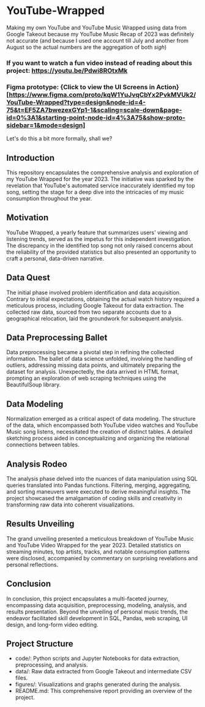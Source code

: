 # YouTube-Wrapped
Making my own YouTube and YouTube Music Wrapped using data from Google Takeout because my YouTube Music Recap of 2023 was definitely not accurate (and because I used one account till July and another from August so the actual numbers are the aggregation of both *sigh*)

### If you want to watch a fun video instead of reading about this project: https://youtu.be/Pdwi8ROtxMk

### Figma prototype: {Click to view the UI Screens in Action}[https://www.figma.com/proto/kqW1YuJvqCbYx2PvkMVUk2/YouTube-Wrapped?type=design&node-id=4-75&t=EF5ZA7bwezexGYp1-1&scaling=scale-down&page-id=0%3A1&starting-point-node-id=4%3A75&show-proto-sidebar=1&mode=design]

Let's do this a bit more formally, shall we? <br>
## Introduction
This repository encapsulates the comprehensive analysis and exploration of my YouTube Wrapped for the year 2023. The initiative was sparked by the revelation that YouTube's automated service inaccurately identified my top song, setting the stage for a deep dive into the intricacies of my music consumption throughout the year.

## Motivation
YouTube Wrapped, a yearly feature that summarizes users' viewing and listening trends, served as the impetus for this independent investigation. The discrepancy in the identified top song not only raised concerns about the reliability of the provided statistics but also presented an opportunity to craft a personal, data-driven narrative.

## Data Quest
The initial phase involved problem identification and data acquisition. Contrary to initial expectations, obtaining the actual watch history required a meticulous process, including Google Takeout for data extraction. The collected raw data, sourced from two separate accounts due to a geographical relocation, laid the groundwork for subsequent analysis.

## Data Preprocessing Ballet
Data preprocessing became a pivotal step in refining the collected information. The ballet of data science unfolded, involving the handling of outliers, addressing missing data points, and ultimately preparing the dataset for analysis. Unexpectedly, the data arrived in HTML format, prompting an exploration of web scraping techniques using the BeautifulSoup library.

## Data Modeling
Normalization emerged as a critical aspect of data modeling. The structure of the data, which encompassed both YouTube video watches and YouTube Music song listens, necessitated the creation of distinct tables. A detailed sketching process aided in conceptualizing and organizing the relational connections between tables.

## Analysis Rodeo
The analysis phase delved into the nuances of data manipulation using SQL queries translated into Pandas functions. Filtering, merging, aggregating, and sorting maneuvers were executed to derive meaningful insights. The project showcased the amalgamation of coding skills and creativity in transforming raw data into coherent visualizations.

## Results Unveiling
The grand unveiling presented a meticulous breakdown of YouTube Music and YouTube Video Wrapped for the year 2023. Detailed statistics on streaming minutes, top artists, tracks, and notable consumption patterns were disclosed, accompanied by commentary on surprising revelations and personal reflections.

## Conclusion
In conclusion, this project encapsulates a multi-faceted journey, encompassing data acquisition, preprocessing, modeling, analysis, and results presentation. Beyond the unveiling of personal music trends, the endeavor facilitated skill development in SQL, Pandas, web scraping, UI design, and long-form video editing.

## Project Structure
* code/: Python scripts and Jupyter Notebooks for data extraction, preprocessing, and analysis.
* data/: Raw data extracted from Google Takeout and intermediate CSV files.
* figures/: Visualizations and graphs generated during the analysis.
* README.md: This comprehensive report providing an overview of the project.